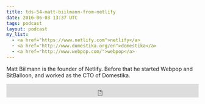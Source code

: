 ```yaml
---
title: tds-54-matt-biilmann-from-netlify
date: 2016-06-03 13:37 UTC
tags: podcast
layout: podcast
my_list:
  - <a href="https://www.netlify.com">netlify</a>
  - <a href="http://www.domestika.org/en">domestika</a>
  - <a href="http://www.webpop.com/">webpop</a>
---
```


Matt Biilmann is the founder of Netlify. Before that he started Webpop and BitBalloon, and worked as the CTO of Domestika.

<iframe frameborder='0' height='36px' scrolling='no' seamless src='https://simplecast.com/e/38840?style=light' width='100%'></iframe>

